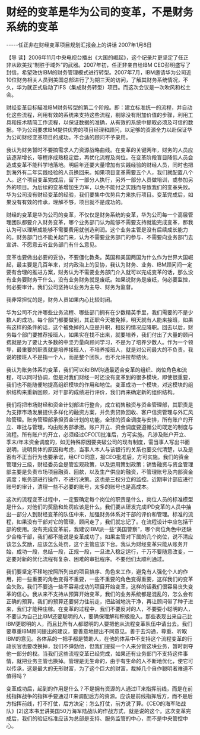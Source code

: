 # 财经的变革是华为公司的变革，不是财务系统的变革

-----任正非在财经变革项目规划汇报会上的讲话 2007年1月8日

【导 读】2006年11月中央电视台播出《大国的崛起》，这个纪录片更坚定了任正非从欧美找“制胜于域外”的武器。2007年初，任正非亲自给IBM CEO彭明盛写了封信，希望效仿IBM的财务管理模式进行转型。2007年7月，IBM邀请华为公司近10位财务相关人员到美国总部进行了为期三天的访问，了解其财务系统情况，不久，华为就正式启动了IFS（集成财务转型）项目。而这次会议是一次吹风和松土会。

财经变革目标瞄准IBM财务转型的第二个阶段。即：建立标准统一的流程，并自动化这些流程，利用有效的系统来支持这些流程，剔除没有附加价值的步骤，利用工具和技术精简工作流程，以保证数据的准确，从有效的系统中提取必须及可信的数据。华为公司要求IBM提供优秀的项目经理和顾问，以足够的资源全力以赴保证华为公司财经变革项目的成功。不合适的顾问不予录用。

我认为财务暂时不要搞需求人力资源战略曲线。在变革的关键两年，财务的人员应该逐渐增长，等程序成熟稳定后，再优化流程及岗位。在变革阶段盲目降低人员会造成变革不能科学地落地。明后年还要大量增加有实践经验的财经人员，同时也把到海外有二年实践经验的人员换回来。如果项目变革需要五个人，我们就配置八个人。这个项目变革完成后，留下一部分人执行，另外一部分人员做培训，或参加另外的项目。为后续的变革增加生力军，以免不能付之实践而导致我们的变革失败。华为公司没有财经变革的经验，我们要集中优势兵力来执行项目。变革完成后，如果没有有效的传承，理解不够，项目就不是成功的。

财经的变革是华为公司的变革，不仅仅是财务系统的变革，华为公司每一个高层管理团队都要介入财务变革，哪个业务部门认为能够不需要支持就能完成变革，那我认为可以理解成能够不需要费用就创造利润。这个业务主管是没有后续成长能力的。财务部门也不能关起门来，认为不需要业务部门的参与、不需要向业务部门去宣讲、不愿意去听业务部门有什么意见。

变革也要做出必要的妥协，不要僵化教条。英国和美国两国为什么作为世界大国崛起，最主要是几百年来，对内政治上的妥协，我认为财务、业务、IBM顾问间一定要有合理的推进方案，财务认为不需要业务部门介入就可以完成变革的话，那么没有业务要财务干什么，没有业务财务就是废纸。如果说财务是废纸，何必要监控，何必要审计。我们公司坚持以业务为主导、财务为监督。

我非常担忧的是，财务人员如果内心比较封闭。

华为公司不允许哪些业务流程、哪些部门拥有在少数精英手里，我们需要的不是少数人的成功。每个部门都要做到，其正职今天被免掉，明天就有人能来接班，如果有这样的条件的话，这个被免掉的人应是升职，相反的情况应降职。回去以后，财务每个部门要推荐接班人，如果实在找不出来，就要培养，我们付出了大量的顾问费就是为了要让大多数的中坚力量向顾问学习，不是为了培养少数人。作为一个领导，最重要的职责就是培养接班人，不培养接班人，就是对公司最大的不负责。我说的接班人不是指一个人，而是整个团队，也不允许拉帮结伙。

我认为账务体系的变革，我们可以和IBM沟通最适合变革的组织、岗位角色和流程，可以同时协调，但是对我们财经一时还没有变革到的很多模块，即使很重要，我们也不能随便地提高组织模块的作用和地位。变革成功一个模块，对这模块的组织结构来重新回顾，对干部的成绩进行评价，我们再来确定新的组织结构。

我们将把市场财经和资金计划部进行整合，成立销售融资与资金管理部，其职责是为支撑市场发展提供多样化的融资方案，并负责贷款回收、客户信资管理与外汇风险管理。账务管理部承担资金计划的功能，全球的资金调度与安排，所有账户的开立、审批与管理，均由账务部承担。账户开立、资金调度要遵循公司既定的制度与流程。所有账户的开立，必须经过CFO\[1\]批准后，方可实施。凡涉及账户开立、季末/年末资金调度的，如无特殊原因要突破公司的现有制度，需当事人写出书面说明，说明具体的原因和考虑，当事人本人与该银行的关系也要交代清楚，以及是否有不正当行为也要承诺，经CFO同意，报CEO批准后，方可实施。我们的资金管理分三级，财经委员会是管宏观政策，以及运用策划政策；销售融资与资金管理部主要是负责市场项目融资、回款，以及生产供应的融资，不管理账号及内部资金调度；帐务部进行操作，不进行决策。这也是三权分立的监控。近期审计部应进行账号的审计，清理一些不必要的账号，太多的账号也是高成本。

这次的流程变革过程中，一定要确定每个岗位的职责是什么，岗位人员的标准模型是什么，对他们的奖励和处罚应该是什么。我们要从研发完成IPD变革的人员中抽出一部分人到财经变革的队伍中来，加强财务体系对干部的评价和管理。标准的流程，如果没有干部对它的管理，顾问走了，我们就忘记了。在流程设计中应包括干部的使用。没有完成变革前，我建议IBM派一些“美国警察”，哪个岗位角色中还缺少合格干部，我们都不能说是变革成功了。如果主管对下属的几个岗位，说不清应该怎么奖励，应该怎么处罚，这个主管应该下台。我认为财经变革只能从账务开始，成功一段，总结一段，正规一段，一旦进入稳定运行，千万不要随意改变，一定要对新的优化流程有复杂、困难的审批程序。不要他们太顺利通过。

我们要坚定不移地按照所列出的项目排序、角色来工作，避免有人强化个人的作用，把一些重要的角色变得不重要，一些不重要的角色变得重要，这样我们的变革会失败。我们不要选一些不容易成功的项目开始变革，这样的话我们很容易丧失变革的信心。我从来不支持从预算开始变革，我们的业务系统都是混乱的，怎么会有正确的预算。我们的预算还要努力往前走，把盐碱地洗干净，再让顾问带了种子进来，我们才能种庄稼。在变革的过程中，我们不要反对的人，不要耍小聪明的人，不要认为自己比IBM还要聪明的人，要确保理解和积极投入。那些表现出来自己比IBM更聪明的人，而且比所有人都聪明的人要把他从流程变革队伍中请出去。我们要尊重IBM顾问提出的建议，要善意地提出不同意见。善于去沟通，尊重、听取IBM的意见。各体系的一把手都是赞助人，在他的体系中不支持这个流程变革的行政长官也要改换掉，我们不弹劾他，但我们提拔一个人来分管这块业务，暂时剥夺他一部分的权。当我们这些流程变革已经完成，如果还有业务部门不支持这件事情，就把业务主管也换掉。管理是无生命的，由于有生命的人不断地优化，使它可以传承，这是最大的无形财富，为了这个巨大的财富，裁掉几个自作聪明者难道不值得吗？

变革成功后，起到的作用是什么？不是拥有资源的人通过IT来指挥前线，而是在前线指挥战争的指挥手要通过IT来调配后方的资源。应该是前线指挥后方，而不是后方指挥前线，打不打仗，后方决定；怎么打仗，前方说了算。《CEO的海军陆战队》\[2\]这本书里讲美国50万海军陆战队的作战方式，就是说的这个。这次变革完成后，我们的验证标准应该为总部是支持、服务监管的中心，而不是中央管控中心。

